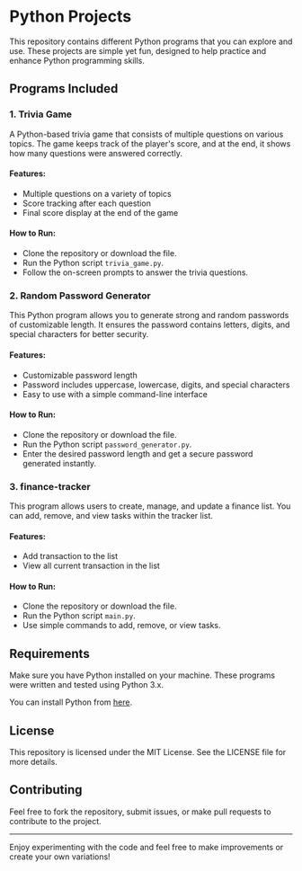 # Python Projects

This repository contains different Python programs that you can explore and use. These projects are simple yet fun, designed to help practice and enhance Python programming skills.

## Programs Included

### 1. Trivia Game

A Python-based trivia game that consists of multiple questions on various topics. The game keeps track of the player's score, and at the end, it shows how many questions were answered correctly.

#### Features:

- Multiple questions on a variety of topics
- Score tracking after each question
- Final score display at the end of the game

#### How to Run:

- Clone the repository or download the file.
- Run the Python script `trivia_game.py`.
- Follow the on-screen prompts to answer the trivia questions.

### 2. Random Password Generator

This Python program allows you to generate strong and random passwords of customizable length. It ensures the password contains letters, digits, and special characters for better security.

#### Features:

- Customizable password length
- Password includes uppercase, lowercase, digits, and special characters
- Easy to use with a simple command-line interface

#### How to Run:

- Clone the repository or download the file.
- Run the Python script `password_generator.py`.
- Enter the desired password length and get a secure password generated instantly.

### 3. finance-tracker

This program allows users to create, manage, and update a finance list. You can add, remove, and view tasks within the tracker list.

#### Features:

- Add transaction to the list
- View all current transaction in the list

#### How to Run:

- Clone the repository or download the file.
- Run the Python script `main.py`.
- Use simple commands to add, remove, or view tasks.

## Requirements

Make sure you have Python installed on your machine. These programs were written and tested using Python 3.x.

You can install Python from [here](https://www.python.org/downloads/).

## License

This repository is licensed under the MIT License. See the LICENSE file for more details.

## Contributing

Feel free to fork the repository, submit issues, or make pull requests to contribute to the project.

---

Enjoy experimenting with the code and feel free to make improvements or create your own variations!
